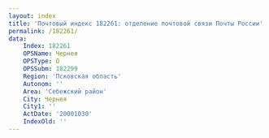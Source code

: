 ```yaml
---
layout: index
title: 'Почтовый индекс 182261: отделение почтовой связи Почты России'
permalink: /182261/
data:
    Index: 182261
    OPSName: Чернея
    OPSType: О
    OPSSubm: 182299
    Region: 'Псковская область'
    Autonom: ''
    Area: 'Себежский район'
    City: Чернея
    City1: ''
    ActDate: '20001030'
    IndexOld: ''
---
```

